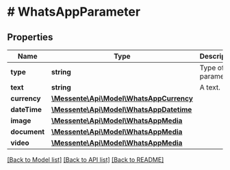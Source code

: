 # # WhatsAppParameter

## Properties

Name | Type | Description | Notes
------------ | ------------- | ------------- | -------------
**type** | **string** | Type of the parameter. |
**text** | **string** | A text. | [optional]
**currency** | [**\Messente\Api\Model\WhatsAppCurrency**](WhatsAppCurrency.md) |  | [optional]
**dateTime** | [**\Messente\Api\Model\WhatsAppDatetime**](WhatsAppDatetime.md) |  | [optional]
**image** | [**\Messente\Api\Model\WhatsAppMedia**](WhatsAppMedia.md) |  | [optional]
**document** | [**\Messente\Api\Model\WhatsAppMedia**](WhatsAppMedia.md) |  | [optional]
**video** | [**\Messente\Api\Model\WhatsAppMedia**](WhatsAppMedia.md) |  | [optional]

[[Back to Model list]](../../README.md#models) [[Back to API list]](../../README.md#endpoints) [[Back to README]](../../README.md)
